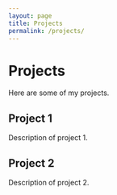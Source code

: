 ```yaml
---
layout: page
title: Projects
permalink: /projects/
---
```


# Projects

Here are some of my projects.

## Project 1
Description of project 1.

## Project 2
Description of project 2.

<!-- Add more projects as needed -->
